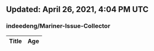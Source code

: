 ## Updated: April 26, 2021, 4:04 PM UTC


### indeedeng/Mariner-Issue-Collector
|**Title**|**Age**|
|:----|:----|